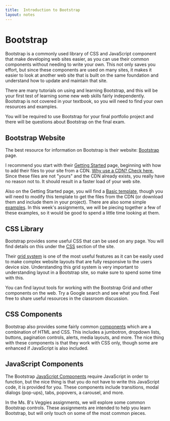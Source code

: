 ```yaml
---
title:  Introduction to Bootstrap
layout: notes
---
```


# Bootstrap
Bootstrap is a commonly used library of CSS and JavaScript component that make developing web sites easier, as you can use their common components without needing to write your own.  This not only saves you effort, but since these components are used on many sites, it makes it easier to look at another web site that is built on the same foundation and understand how to update and maintain that site.

There are many tutorials on using and learning Bootstrap, and this will be your first test of learning some new web skills fairly independently. Bootstrap is not covered in your textbook, so you will need to find your own resources and examples.  

You will be required to use Bootstrap for your final portfolio project and there will be questions about Bootstrap on the final exam.  


## Bootstrap Website
The best resource for information on Bootstrap is their website: [Bootstrap](http://getbootstrap.com/) page.  

I recommend you start with their [Getting Started](http://getbootstrap.com/getting-started/) page, beginning with how to add their files to your site from a CDN. [Why use a CDN?  Check here.](https://gtmetrix.com/why-use-a-cdn.html)  Since these files are not "yours" and the CDN already exists, you really have no reason not to. It should result in a faster load of your web site.

Also on the Getting Started page, you will find a [Basic template](http://getbootstrap.com/getting-started/#template), though you will need to modify this template to get the files from the CDN (or download them and include them in your project). There are also some simple [examples](http://getbootstrap.com/getting-started/#examples).  In this week's assignments, we will be piecing together a few of these examples, so it would be good to spend a little time looking at them.  

## CSS Library
Bootstrap provides some useful CSS that can be used on any page.  You will find details on this under the [CSS](http://getbootstrap.com/css/) section of the site.

Their [grid system](http://getbootstrap.com/css/#grid) is one of the most useful features as it can be easily used to make complex website layouts that are fully responsive to the users device size.  Understanding this grid system is very important to understanding layout in a Bootstrap site, so make sure to spend some time with this.  

You can find layout tools for working with the Bootstrap Grid and other components on the web.  Try a Google search and see what you find. Feel free to share useful resources in the classroom discussion.

## CSS Components
Bootstrap also provides some fairly common [components](http://getbootstrap.com/components/) which are a combination of HTML and CSS.  This includes a jumbotron, dropdown lists, buttons, pagination controls, alerts, media layouts, and more. The nice thing with these components is that they work with CSS only, though some are enhanced if JavaScript is also included.

## JavaScript Components
The Bootstrap [JavaScript Components](http://getbootstrap.com/javascript/) require JavaScript in order to function, but the nice thing is that you do not have to write this JavaScript code, it is provided for you.  These components include transitions, modal dialogs (pop-ups), tabs, popovers, a carousel, and more.

In the Ms. B's Veggies assignments, we will explore some common Bootstrap controls. These assignments are intended to help you learn Bootstrap, but will only touch on some of the most common pieces.
